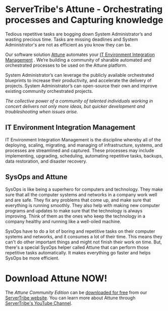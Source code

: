 # ServerTribe's Attune - Orchestrating processes and Capturing knowledge

Tedious repetitive tasks are bogging down System Administrator’s and wasting 
precious time. Tasks are missing deadlines and System Administrator's are 
not as efficient as you know they can be.

Our software solution 
[Attune](https://www.servertribe.com/comunity-edition/) 
automates your 
[IT Environment Integration Management](https://www.servertribe.com "IT Environment Integration Management")
. We’re building a community of sharable automated and orchestrated processes 
to be used on the Attune platform.

System Administrator’s can leverage the publicly available orchestrated 
blueprints to increase their productivity, and accelerate the delivery of 
projects. System Administrator’s can open-source their own and improve existing 
community orchestrated projects.

*The collective power of a community of talented individuals working in concert 
delivers not only more ideas, but quicker development and troubleshooting when 
issues arise.*

## IT Environment Integration Management

IT Environment Integration Management is the discipline whereby all of the 
deploying, scaling, migrating, and managing of infrastructure, systems, and 
processes are streamlined and captured. These processes may include 
implementing, upgrading, scheduling, automating repetitive tasks, backups, 
data restoration, and disaster recovery.

## SysOps and Attune

SysOps is like being a superhero for computers and technology. They make 
sure that all the computer systems and networks in a company work well and 
are safe. They fix any problems that come up, and make sure that everything 
is running smoothly. They also help with making new computer programs and 
updates to make sure that the technology is always improving. Think of them 
as the ones who keep the technology in a company healthy and running like a 
well-oiled machine.

SysOps have to do a lot of boring and repetitive tasks on their computer 
systems and networks, and it consumes a lot of their time. This means they 
can't do other important things and might not finish their work on time. But, 
there's a special SysOps helper called Attune that can perform those 
repetitive tasks automatically. It makes everything go faster and helps 
SysOps be more efficient.

# Download Attune NOW!

The *Attune Community Edition* can be 
[downloaded for free](https://www.servertribe.com/comunity-edition/) 
from our [ServerTribe website](https://www.servertribe.com/). You can learn 
more about Attune through 
[ServerTribe's YouTube Channel](https://www.youtube.com/channel/UCLRvZajNQXfQPJnYFdeXZ3w).

